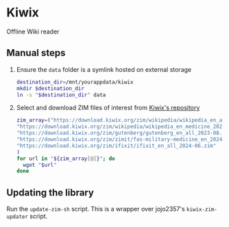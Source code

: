 # Kiwix

Offline Wiki reader

## Manual steps

1. Ensure the `data` folder is a symlink hosted on external storage
   ```sh
   destination_dir=/mnt/yourappdata/kiwix
   mkdir $destination_dir
   ln -s "$destination_dir" data
   ```
2. Select and download ZIM files of interest from [Kiwix's repository](https://download.kiwix.org/zim/)
   ```sh
   zim_array=("https://download.kiwix.org/zim/wikipedia/wikipedia_en_all_maxi_2024-01.zim" \
   "https://download.kiwix.org/zim/wikipedia/wikipedia_en_medicine_2024-04.zim" \
   "https://download.kiwix.org/zim/gutenberg/gutenberg_en_all_2023-08.zim" \
   "https://download.kiwix.org/zim/zimit/fas-military-medicine_en_2024-06.zim" \
   "https://download.kiwix.org/zim/ifixit/ifixit_en_all_2024-06.zim"
   )
   for url in "${zim_array[@]}"; do
     wget "$url"
   done
   ```

## Updating the library

Run the `update-zim-sh` script. This is a wrapper over jojo2357's `kiwix-zim-updater` script.

<!-- TODO: turn this into a cron job -->
